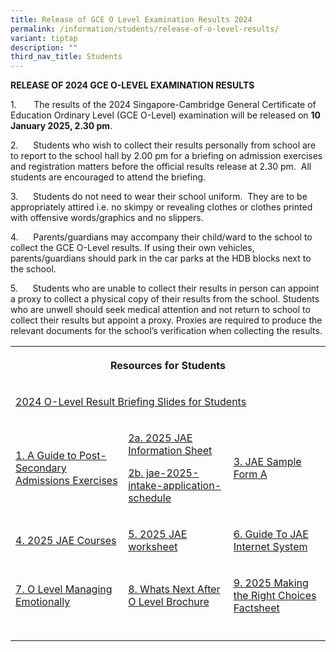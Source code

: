```yaml
---
title: Release of GCE O Level Examination Results 2024
permalink: /information/students/release-of-o-level-results/
variant: tiptap
description: ""
third_nav_title: Students
---
```

<p><strong>RELEASE OF 2024 GCE O-LEVEL EXAMINATION RESULTS</strong>
</p>
<p>1.&nbsp;&nbsp;&nbsp;&nbsp;&nbsp;&nbsp; The results of the 2024 Singapore-Cambridge
General Certificate of Education Ordinary Level (GCE O-Level) examination
will be released on <strong>10 January 2025, 2.30 pm</strong>.</p>
<p>2.&nbsp;&nbsp;&nbsp;&nbsp;&nbsp; Students who wish to collect their results
personally from school are to report to the school hall by 2.00 pm for
a briefing on admission exercises and registration matters before the official
results release at 2.30 pm.&nbsp; All students are encouraged to attend
the briefing.</p>
<p>3.&nbsp;&nbsp;&nbsp;&nbsp;&nbsp; Students do not need to wear their school
uniform.&nbsp; They are to be appropriately attired i.e. no skimpy or revealing
clothes or clothes printed with offensive words/graphics and no slippers.</p>
<p>4.&nbsp;&nbsp;&nbsp;&nbsp;&nbsp; Parents/guardians may accompany their
child/ward to the school to collect the GCE O-Level results. If using their
own vehicles, parents/guardians should park in the car parks at the HDB
blocks next to the school.</p>
<p>5.&nbsp;&nbsp;&nbsp;&nbsp;&nbsp; Students who are unable to collect their
results in person can appoint a proxy to collect a physical copy of their
results from the school. Students who are unwell should seek medical attention
and not return to school to collect their results but appoint a proxy.
Proxies are required to produce the relevant documents for the school’s
verification when collecting the results.</p>
<table style="minWidth: 75px">
<colgroup>
<col>
<col>
<col>
</colgroup>
<tbody>
<tr>
<th rowspan="1" colspan="3">
<p>Resources for Students</p>
</th>
</tr>
<tr>
<td rowspan="1" colspan="3">
<p><a href="/files/2024/O level/2024_O_Level_Result_Briefing_Slides_for_Students_10_Jan_2025.pdf" rel="noopener noreferrer nofollow" target="_blank">2024 O-Level Result Briefing Slides for Students</a>
</p>
</td>
</tr>
<tr>
<td rowspan="1" colspan="1">
<p><a href="/files/2024/O level/1__A_Guide_to_Post_Secondary_Admissions_Exercises.pdf" rel="noopener noreferrer nofollow" target="_blank">1. A Guide to Post-Secondary Admissions Exercises</a>
</p>
</td>
<td rowspan="1" colspan="1">
<p><a href="/files/2024/O level/2__2025_JAE_Information_Sheet.pdf" rel="noopener noreferrer nofollow" target="_blank">2a. 2025 JAE Information Sheet</a>
</p>
<p></p>
<p><a href="/files/2024/O level/2__jae_2025_intake_application_schedule.pdf" rel="noopener noreferrer nofollow" target="_blank">2b. jae-2025-intake-application-schedule</a>
</p>
</td>
<td rowspan="1" colspan="1">
<p><a href="/files/2024/O level/3__JAE_Sample_Form_A.pdf" rel="noopener noreferrer nofollow" target="_blank">3. JAE Sample Form A</a>
</p>
</td>
</tr>
<tr>
<td rowspan="1" colspan="1">
<p><a href="/files/2024/O level/4__2025_JAE_Courses.pdf" rel="noopener noreferrer nofollow" target="_blank">4. 2025 JAE Courses</a>
</p>
</td>
<td rowspan="1" colspan="1">
<p><a href="/files/2024/O level/5__2025_JAE_worksheet.pdf" rel="noopener noreferrer nofollow" target="_blank">5. 2025 JAE worksheet</a>
</p>
</td>
<td rowspan="1" colspan="1">
<p><a href="/files/2024/O level/6__Guide_To_JAE_Internet_System.pdf" rel="noopener noreferrer nofollow" target="_blank">6. Guide To JAE Internet System</a>
</p>
</td>
</tr>
<tr>
<td rowspan="1" colspan="1">
<p><a href="/files/2024/O level/7__O_Level_Managing_Emotionally.pdf" rel="noopener noreferrer nofollow" target="_blank">7. O Level Managing Emotionally</a>
</p>
</td>
<td rowspan="1" colspan="1">
<p><a href="/files/2024/O level/8__Whats_Next_After_O_Level_Brochure.pdf" rel="noopener noreferrer nofollow" target="_blank">8. Whats Next After O Level Brochure</a>
</p>
</td>
<td rowspan="1" colspan="1">
<p><a href="/files/2024/O level/9__2025_Making_th_Right_Choices_Factsheet.pdf" rel="noopener noreferrer nofollow" target="_blank">9. 2025 Making the Right Choices Factsheet</a>
</p>
</td>
</tr>
<tr>
<td rowspan="1" colspan="1">
<p></p>
</td>
<td rowspan="1" colspan="1">
<p></p>
</td>
<td rowspan="1" colspan="1">
<p></p>
</td>
</tr>
</tbody>
</table>
<p></p>